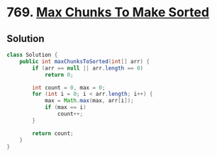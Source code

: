 # 769. [Max Chunks To Make Sorted](https://leetcode.com/problems/max-chunks-to-make-sorted/description/?envType=daily-question&envId=2024-12-19)

## Solution

```java
class Solution {
    public int maxChunksToSorted(int[] arr) {
        if (arr == null || arr.length == 0)
            return 0;

        int count = 0, max = 0;
        for (int i = 0; i < arr.length; i++) {
            max = Math.max(max, arr[i]);
            if (max == i)
                count++;
        }

        return count;
    }
}
```
